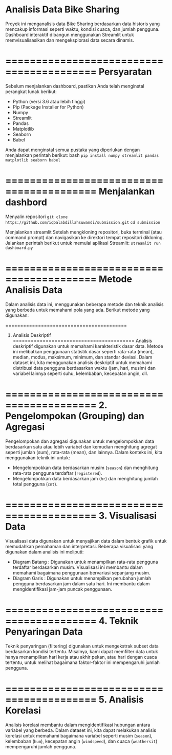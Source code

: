 Analisis Data Bike Sharing
=========================================
Proyek ini menganalisis data Bike Sharing berdasarkan data historis yang mencakup informasi seperti waktu, kondisi cuaca, dan jumlah pengguna. Dashboard interaktif dibangun menggunakan Streamlit untuk memvisualisasikan dan mengeksplorasi data secara dinamis.

=========================================
Persyaratan
=========================================
Sebelum menjalankan dashboard, pastikan Anda telah menginstal perangkat lunak berikut:

- Python (versi 3.6 atau lebih tinggi)
- Pip (Package Installer for Python)
- Numpy
- Streamlit
- Pandas
- Matplotlib
- Seaborn
- Babel

Anda dapat menginstal semua pustaka yang diperlukan dengan menjalankan perintah berikut:
bash
`pip install numpy streamlit pandas matplotlib seaborn babel`

=========================================
Menjalankan dashbord
=========================================
Menyalin repositori
  `git clone https://github.com/iqbalabdillahsuwandi/submission.git`
  `cd submission`

Menjalankan streamlit
  Setelah mengkloning repositori, buka terminal (atau command prompt) dan navigasikan ke direktori tempat repositori dikloning. Jalankan perintah berikut untuk memulai aplikasi Streamlit:
  `streamlit run dashboard.py`


=========================================
Metode Analisis Data
=========================================
Dalam analisis data ini, menggunakan beberapa metode dan teknik analisis yang berbeda untuk memahami pola yang ada. Berikut metode yang digunakan:

=========================================
1. Analisis Deskriptif
=========================================
Analisis deskriptif digunakan untuk memahami karakteristik dasar data. Metode ini melibatkan penggunaan statistik dasar seperti rata-rata (mean), median, modus, maksimum, minimum, dan standar deviasi. Dalam dataset ini, kita menggunakan analisis deskriptif untuk memahami distribusi data pengguna berdasarkan waktu (jam, hari, musim) dan variabel lainnya seperti suhu, kelembaban, kecepatan angin, dll.

=========================================
2. Pengelompokan (Grouping) dan Agregasi
=========================================
Pengelompokan dan agregasi digunakan untuk mengelompokkan data berdasarkan satu atau lebih variabel dan kemudian menghitung agregat seperti jumlah (sum), rata-rata (mean), dan lainnya. Dalam konteks ini, kita menggunakan teknik ini untuk:
- Mengelompokkan data berdasarkan musim (`season`) dan menghitung rata-rata pengguna terdaftar (`registered`).
- Mengelompokkan data berdasarkan jam (`hr`) dan menghitung jumlah total pengguna (`cnt`).

=========================================
3. Visualisasi Data
=========================================
Visualisasi data digunakan untuk menyajikan data dalam bentuk grafik untuk memudahkan pemahaman dan interpretasi. Beberapa visualisasi yang digunakan dalam analisis ini meliputi:
- Diagram Batang : Digunakan untuk menampilkan rata-rata pengguna terdaftar berdasarkan musim. Visualisasi ini membantu dalam memahami bagaimana penggunaan bervariasi sepanjang musim.
- Diagram Garis : Digunakan untuk menampilkan perubahan jumlah pengguna berdasarkan jam dalam satu hari. Ini membantu dalam mengidentifikasi jam-jam puncak penggunaan.

=========================================
4. Teknik Penyaringan Data
=========================================
Teknik penyaringan (filtering) digunakan untuk mengekstrak subset data berdasarkan kondisi tertentu. Misalnya, kami dapat memfilter data untuk hanya menampilkan hari kerja atau akhir pekan, atau hari dengan cuaca tertentu, untuk melihat bagaimana faktor-faktor ini mempengaruhi jumlah pengguna.

=========================================
5. Analisis Korelasi
=========================================
Analisis korelasi membantu dalam mengidentifikasi hubungan antara variabel yang berbeda. Dalam dataset ini, kita dapat melakukan analisis korelasi untuk memahami bagaimana variabel seperti musim (`season`), kelembaban (`hum`), kecepatan angin (`windspeed`), dan cuaca (`weathersit`) mempengaruhi jumlah pengguna.
